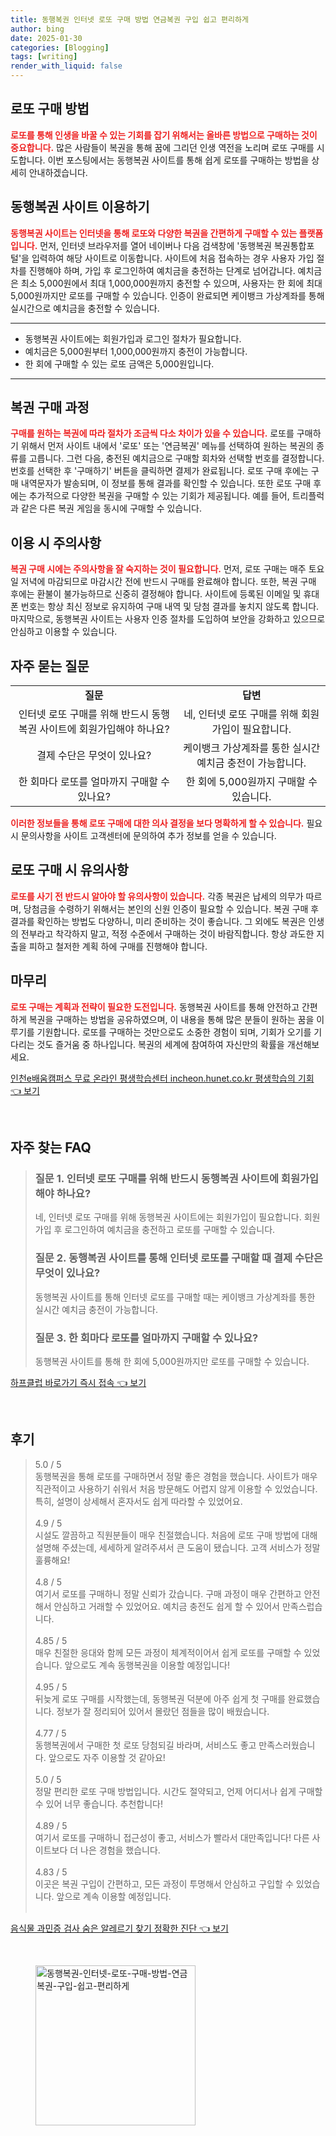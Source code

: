 ```yaml
---
title: 동행복권 인터넷 로또 구매 방법 연금복권 구입 쉽고 편리하게
author: bing
date: 2025-01-30
categories: [Blogging]
tags: [writing]
render_with_liquid: false
---
```



<h2 id='로또 구매 방법'>로또 구매 방법</h2>

<p><b><span style="color: #ee2323;">로또를 통해 인생을 바꿀 수 있는 기회를 잡기 위해서는 올바른 방법으로 구매하는 것이 중요합니다.</span></b> 많은 사람들이 복권을 통해 꿈에 그리던 인생 역전을 노리며 로또 구매를 시도합니다. 이번 포스팅에서는 동행복권 사이트를 통해 쉽게 로또를 구매하는 방법을 상세히 안내하겠습니다.</p>

<h2 id='동행복권 사이트 이용하기'>동행복권 사이트 이용하기</h2>

<p><b><span style="color: #ee2323;">동행복권 사이트는 인터넷을 통해 로또와 다양한 복권을 간편하게 구매할 수 있는 플랫폼입니다.</span></b> 먼저, 인터넷 브라우저를 열어 네이버나 다음 검색창에 '동행복권 복권통합포털'을 입력하여 해당 사이트로 이동합니다. 사이트에 처음 접속하는 경우 사용자 가입 절차를 진행해야 하며, 가입 후 로그인하여 예치금을 충전하는 단계로 넘어갑니다. 예치금은 최소 5,000원에서 최대 1,000,000원까지 충전할 수 있으며, 사용자는 한 회에 최대 5,000원까지만 로또를 구매할 수 있습니다. 인증이 완료되면 케이뱅크 가상계좌를 통해 실시간으로 예치금을 충전할 수 있습니다.</p>

<hr />

<ul>
    <li>동행복권 사이트에는 회원가입과 로그인 절차가 필요합니다.</li>
    <li>예치금은 5,000원부터 1,000,000원까지 충전이 가능합니다.</li>
    <li>한 회에 구매할 수 있는 로또 금액은 5,000원입니다.</li>
</ul>

<hr />

<h2 id='복권 구매 과정'>복권 구매 과정</h2>

<p><b><span style="color: #ee2323;">구매를 원하는 복권에 따라 절차가 조금씩 다소 차이가 있을 수 있습니다.</span></b> 로또를 구매하기 위해서 먼저 사이트 내에서 '로또' 또는 '연금복권' 메뉴를 선택하여 원하는 복권의 종류를 고릅니다. 그런 다음, 충전된 예치금으로 구매할 회차와 선택할 번호를 결정합니다. 번호를 선택한 후 '구매하기' 버튼을 클릭하면 결제가 완료됩니다. 로또 구매 후에는 구매 내역문자가 발송되며, 이 정보를 통해 결과를 확인할 수 있습니다. 또한 로또 구매 후에는 추가적으로 다양한 복권을 구매할 수 있는 기회가 제공됩니다. 예를 들어, 트리플럭과 같은 다른 복권 게임을 동시에 구매할 수 있습니다.</p>

<h2 id='이용 시 주의사항'>이용 시 주의사항</h2>

<p><b><span style="color: #ee2323;">복권 구매 시에는 주의사항을 잘 숙지하는 것이 필요합니다.</span></b> 먼저, 로또 구매는 매주 토요일 저녁에 마감되므로 마감시간 전에 반드시 구매를 완료해야 합니다. 또한, 복권 구매 후에는 환불이 불가능하므로 신중히 결정해야 합니다. 사이트에 등록된 이메일 및 휴대폰 번호는 항상 최신 정보로 유지하여 구매 내역 및 당첨 결과를 놓치지 않도록 합니다. 마지막으로, 동행복권 사이트는 사용자 인증 절차를 도입하여 보안을 강화하고 있으므로 안심하고 이용할 수 있습니다.</p>

<h2 id='자주 묻는 질문'>자주 묻는 질문</h2>

<table>
    <tr>
        <td style="text-align: center; height: 17px;"><b>질문</b></td>
        <td style="text-align: center; height: 17px;"><b>답변</b></td>
    </tr>
    <tr>
        <td style="text-align: center; height: 17px;">인터넷 로또 구매를 위해 반드시 동행복권 사이트에 회원가입해야 하나요?</td>
        <td style="text-align: center; height: 17px;">네, 인터넷 로또 구매를 위해 회원가입이 필요합니다.</td>
    </tr>
    <tr>
        <td style="text-align: center; height: 17px;">결제 수단은 무엇이 있나요?</td>
        <td style="text-align: center; height: 17px;">케이뱅크 가상계좌를 통한 실시간 예치금 충전이 가능합니다.</td>
    </tr>
    <tr>
        <td style="text-align: center; height: 17px;">한 회마다 로또를 얼마까지 구매할 수 있나요?</td>
        <td style="text-align: center; height: 17px;">한 회에 5,000원까지 구매할 수 있습니다.</td>
    </tr>
</table>

<p><b><span style="color: #ee2323;">이러한 정보들을 통해 로또 구매에 대한 의사 결정을 보다 명확하게 할 수 있습니다.</span></b> 필요 시 문의사항을 사이트 고객센터에 문의하여 추가 정보를 얻을 수 있습니다.</p>

<h2 id='로또 구매 시 유의사항'>로또 구매 시 유의사항</h2>

<p><b><span style="color: #ee2323;">로또를 사기 전 반드시 알아야 할 유의사항이 있습니다.</span></b> 각종 복권은 납세의 의무가 따르며, 당첨금을 수령하기 위해서는 본인의 신원 인증이 필요할 수 있습니다. 복권 구매 후 결과를 확인하는 방법도 다양하니, 미리 준비하는 것이 좋습니다. 그 외에도 복권은 인생의 전부라고 착각하지 말고, 적정 수준에서 구매하는 것이 바람직합니다. 항상 과도한 지출을 피하고 철저한 계획 하에 구매를 진행해야 합니다.</p>

<h2 id='마무리'>마무리</h2>

<p><b><span style="color: #ee2323;">로또 구매는 계획과 전략이 필요한 도전입니다.</span></b> 동행복권 사이트를 통해 안전하고 간편하게 복권을 구매하는 방법을 공유하였으며, 이 내용을 통해 많은 분들이 원하는 꿈을 이루기를 기원합니다. 로또를 구매하는 것만으로도 소중한 경험이 되며, 기회가 오기를 기다리는 것도 즐거움 중 하나입니다. 복권의 세계에 참여하여 자신만의 확률을 개선해보세요.</p>


<p><a class="click-button" title="인천e배움캠퍼스 무료 온라인 평생학습센터 incheon.hunet.co.kr 평생학습의 기회" href="https://afficreate.github.io/posts/%EC%9D%B8%EC%B2%9Ce%EB%B0%B0%EC%9B%80%EC%BA%A0%ED%8D%BC%EC%8A%A4-%EB%AC%B4%EB%A3%8C-%EC%98%A8%EB%9D%BC%EC%9D%B8-%ED%8F%89%EC%83%9D%ED%95%99%EC%8A%B5%EC%84%BC%ED%84%B0-incheon.hunet.co.kr-%ED%8F%89%EC%83%9D%ED%95%99%EC%8A%B5%EC%9D%98-%EA%B8%B0%ED%9A%8C/" rel="dofollow">인천e배움캠퍼스 무료 온라인 평생학습센터 incheon.hunet.co.kr 평생학습의 기회 👈 보기</a></p><br>
<h2 id='자주_찾는_FAQ'>자주 찾는 FAQ</h2>
<div itemscope="" itemtype="https://schema.org/FAQPage"> 
<blockquote> 
<div itemscope="" itemprop="mainEntity" itemtype="https://schema.org/Question"> 
<h3 itemprop="name">질문 1. 인터넷 로또 구매를 위해 반드시 동행복권 사이트에 회원가입해야 하나요?</h3> 
<div itemscope="" itemprop="acceptedAnswer" itemtype="https://schema.org/Answer"> 
<span itemprop="text"> 
<p>네, 인터넷 로또 구매를 위해 동행복권 사이트에는 회원가입이 필요합니다. 회원가입 후 로그인하여 예치금을 충전하고 로또를 구매할 수 있습니다.</p> 
</span> 
</div> 
</div> 

<div itemscope="" itemprop="mainEntity" itemtype="https://schema.org/Question"> 
<h3 itemprop="name">질문 2. 동행복권 사이트를 통해 인터넷 로또를 구매할 때 결제 수단은 무엇이 있나요?</h3> 
<div itemscope="" itemprop="acceptedAnswer" itemtype="https://schema.org/Answer"> 
<span itemprop="text"> 
<p>동행복권 사이트를 통해 인터넷 로또를 구매할 때는 케이뱅크 가상계좌를 통한 실시간 예치금 충전이 가능합니다.</p> 
</span> 
</div> 
</div> 

<div itemscope="" itemprop="mainEntity" itemtype="https://schema.org/Question"> 
<h3 itemprop="name">질문 3. 한 회마다 로또를 얼마까지 구매할 수 있나요?</h3> 
<div itemscope="" itemprop="acceptedAnswer" itemtype="https://schema.org/Answer"> 
<span itemprop="text"> 
<p>동행복권 사이트를 통해 한 회에 5,000원까지만 로또를 구매할 수 있습니다.</p> 
</span> 
</div> 
</div> 
</blockquote> 
</div>
<p><a class="click-button" title="하프클럽 바로가기 즉시 접속" href="https://afficreate.github.io/posts/%ED%95%98%ED%94%84%ED%81%B4%EB%9F%BD-%EB%B0%94%EB%A1%9C%EA%B0%80%EA%B8%B0-%EC%A6%89%EC%8B%9C-%EC%A0%91%EC%86%8D/" rel="dofollow">하프클럽 바로가기 즉시 접속 👈 보기</a></p><br>
<h2 id='후기'>후기</h2>
<div itemscope itemtype="https://schema.org/Product">
  <blockquote>
  <div itemprop="review" itemscope itemtype="https://schema.org/Review">
      <div itemprop="reviewRating" itemscope itemtype="https://schema.org/Rating"> <span itemprop="ratingValue">5.0</span> / <span itemprop="bestRating">5</span> </div>
      <span itemprop="reviewBody">동행복권을 통해 로또를 구매하면서 정말 좋은 경험을 했습니다. 사이트가 매우 직관적이고 사용하기 쉬워서 처음 방문해도 어렵지 않게 이용할 수 있었습니다. 특히, 설명이 상세해서 혼자서도 쉽게 따라할 수 있었어요.</span>
  </div>
  <br>
  <div itemprop="review" itemscope itemtype="https://schema.org/Review">
      <div itemprop="reviewRating" itemscope itemtype="https://schema.org/Rating"> <span itemprop="ratingValue">4.9</span> / <span itemprop="bestRating">5</span> </div>
      <span itemprop="reviewBody">시설도 깔끔하고 직원분들이 매우 친절했습니다. 처음에 로또 구매 방법에 대해 설명해 주셨는데, 세세하게 알려주셔서 큰 도움이 됐습니다. 고객 서비스가 정말 훌륭해요!</span>
  </div>
  <br>
  <div itemprop="review" itemscope itemtype="https://schema.org/Review">
      <div itemprop="reviewRating" itemscope itemtype="https://schema.org/Rating"> <span itemprop="ratingValue">4.8</span> / <span itemprop="bestRating">5</span> </div>
      <span itemprop="reviewBody">여기서 로또를 구매하니 정말 신뢰가 갔습니다. 구매 과정이 매우 간편하고 안전해서 안심하고 거래할 수 있었어요. 예치금 충전도 쉽게 할 수 있어서 만족스럽습니다.</span>
  </div>
  <br>
  <div itemprop="review" itemscope itemtype="https://schema.org/Review">
      <div itemprop="reviewRating" itemscope itemtype="https://schema.org/Rating"> <span itemprop="ratingValue">4.85</span> / <span itemprop="bestRating">5</span> </div>
      <span itemprop="reviewBody">매우 친절한 응대와 함께 모든 과정이 체계적이어서 쉽게 로또를 구매할 수 있었습니다. 앞으로도 계속 동행복권을 이용할 예정입니다!</span>
  </div>
  <br>
  <div itemprop="review" itemscope itemtype="https://schema.org/Review">
      <div itemprop="reviewRating" itemscope itemtype="https://schema.org/Rating"> <span itemprop="ratingValue">4.95</span> / <span itemprop="bestRating">5</span> </div>
      <span itemprop="reviewBody">뒤늦게 로또 구매를 시작했는데, 동행복권 덕분에 아주 쉽게 첫 구매를 완료했습니다. 정보가 잘 정리되어 있어서 몰랐던 점들을 많이 배웠습니다.</span>
  </div>
  <br>
  <div itemprop="review" itemscope itemtype="https://schema.org/Review">
      <div itemprop="reviewRating" itemscope itemtype="https://schema.org/Rating"> <span itemprop="ratingValue">4.77</span> / <span itemprop="bestRating">5</span> </div>
      <span itemprop="reviewBody">동행복권에서 구매한 첫 로또 당첨되길 바라며, 서비스도 좋고 만족스러웠습니다. 앞으로도 자주 이용할 것 같아요!</span>
  </div>
  <br>
  <div itemprop="review" itemscope itemtype="https://schema.org/Review">
      <div itemprop="reviewRating" itemscope itemtype="https://schema.org/Rating"> <span itemprop="ratingValue">5.0</span> / <span itemprop="bestRating">5</span> </div>
      <span itemprop="reviewBody">정말 편리한 로또 구매 방법입니다. 시간도 절약되고, 언제 어디서나 쉽게 구매할 수 있어 너무 좋습니다. 추천합니다!</span>
  </div>
  <br>
  <div itemprop="review" itemscope itemtype="https://schema.org/Review">
      <div itemprop="reviewRating" itemscope itemtype="https://schema.org/Rating"> <span itemprop="ratingValue">4.89</span> / <span itemprop="bestRating">5</span> </div>
      <span itemprop="reviewBody">여기서 로또를 구매하니 접근성이 좋고, 서비스가 빨라서 대만족입니다! 다른 사이트보다 더 나은 경험을 했습니다.</span>
  </div>
  <br>
  <div itemprop="review" itemscope itemtype="https://schema.org/Review">
      <div itemprop="reviewRating" itemscope itemtype="https://schema.org/Rating"> <span itemprop="ratingValue">4.83</span> / <span itemprop="bestRating">5</span> </div>
      <span itemprop="reviewBody">이곳은 복권 구입이 간편하고, 모든 과정이 투명해서 안심하고 구입할 수 있었습니다. 앞으로 계속 이용할 예정입니다.</span>
  </div>
  <br>
  </blockquote>
</div>
<p><a class="click-button" title="음식물 과민증 검사 숨은 알레르기 찾기 정확한 진단" href="https://afficreate.github.io/posts/%EC%9D%8C%EC%8B%9D%EB%AC%BC-%EA%B3%BC%EB%AF%BC%EC%A6%9D-%EA%B2%80%EC%82%AC-%EC%88%A8%EC%9D%80-%EC%95%8C%EB%A0%88%EB%A5%B4%EA%B8%B0-%EC%B0%BE%EA%B8%B0-%EC%A0%95%ED%99%95%ED%95%9C-%EC%A7%84%EB%8B%A8/" rel="dofollow">음식물 과민증 검사 숨은 알레르기 찾기 정확한 진단 👈 보기</a></p><br>
<figure class="image"><img src="https://afficreate.github.io/assets/img/thumbnail/동행복권-인터넷-로또-구매-방법-연금복권-구입-쉽고-편리하게.webp" alt="동행복권-인터넷-로또-구매-방법-연금복권-구입-쉽고-편리하게" width="256" height="256"></figure>